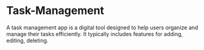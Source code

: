 # Task-Management
A task management app is a digital tool designed to help users organize and manage their tasks efficiently. It typically includes features for adding, editing, deleting.
